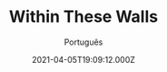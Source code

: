 ---
id: '103a40c0-815e-4758-9d82-8b4a2e296df4'
type: 'movie' # Filme, Série, Anime
title: "Within These Walls"
synopsis: []
originalTitle: "Within These Walls"
date: '2021-04-05T19:09:12.000Z'
update: '2021-04-05T19:09:12.000Z'
releaseDate: '2001-08-20T03:00:00.000Z'
imdb:
  rating: '6.4' # 8.5
  id: '' # tt0470752
duration: '1h 30 Min'
trailer:
  urls: [
    'bZJR6x2f5Ao',
  ]
tags: ['1080p']
genre: ['Suspense'] #
quality: 'HDTV' # BluRay, WEB-DL, HDTV, WEB-DL4K, WEB-DLe
format: 'Mkv' # MKV, MP4, TS
audio: 'Inglês' # Dublado, Legendado, Dual Audio, Dub & Leg
subtitle: 'Português' # Português, inglês,
size: '1.94 GB' # 4.8 GB
audioQuality: 10
videoQuality: 10
directors: []
#  - name: 'Lana Wachowski'
#    image: ''
#  - name: 'Lilly Wachowski'
#    image: ''
cast: []
#  - name: 'Keanu Reeves'
#    image: ''
#    characterName: 'Neo'
writers: []
#  - name: ''
#    image: ''
maturityRating:
  age: '' # L , 10, 12, 14, 16, 18
  topics: [''] # Violence, Illegal drugs, Inappropriate Language, Legal Drugs, Sexual Content, Extreme Violence
###########################################
download:
  
  - url: 'magnet:?xt=urn:btih:68215FBB2146A265DF76F892443A8BAB9727B1DC&dn=Stalker.in.the.Attic.2020.1080p.HDTV.Legendado.mkv&tr=udp%3a%2f%2ftracker.openbittorrent.com%3a1337%2fannounce&tr=udp%3a%2f%2ftracker.opentrackr.org%3a1337%2fannounce'
    resolution: '1080p' # 720p, 1080p, 4K,
    audio: 'Legendado' # Dublado, Legendado, Dual Audio
    size: '' # 4.8 GB
    quality: '' # BluRay, WEB-DL
    format: '' # MKV
images:
  cover: '/assets/movies/within-these-walls.jpg'
  background: '/assets/movies/'
---